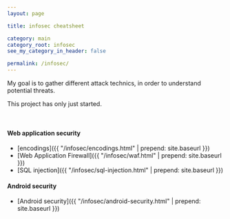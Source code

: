 ```yaml
---
layout: page

title: infosec cheatsheet

category: main
category_root: infosec
see_my_category_in_header: false

permalink: /infosec/
---
```


<article class="markdown-body" markdown="1">

My goal is to gather different attack technics, in order to understand potential threats.

This project has only just started.

<br>

#### Web application security

- [encodings]({{ "/infosec/encodings.html" | prepend: site.baseurl }})
- [Web Application Firewall]({{ "/infosec/waf.html" | prepend: site.baseurl }})
- [SQL injection]({{ "/infosec/sql-injection.html" | prepend: site.baseurl }})

#### Android security

- [Android security]({{ "/infosec/android-security.html" | prepend: site.baseurl }})

</article>
